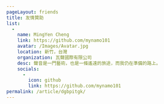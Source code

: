 ```yaml
---
pageLayout: friends
title: 友情贊助
list:
  -
    name: MingYen Cheng
    link: https://github.com/mynamo101
    avatar: /Images/Avatar.jpg
    location: 新竹，台灣
    organization: 瓦聲國際有限公司
    desc: 聲音是一門藝術，也是一條遙遠的旅途，而我仍在準備的路上。
    socials:
      -
        icon: github
        link: https://github.com/mynamo101
permalink: /article/dgbpitgk/
---
```

